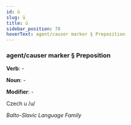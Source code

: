 ```yaml
---
id: ü
slug: ü
title: ü
sidebar_position: 78
hoverText: agent/causer marker § Preposition
---
```


### agent/causer marker § Preposition

**Verb**: -

**Noun**: -

**Modifier**: -

Czech u /u/

*Balto-Slavic Language Family*